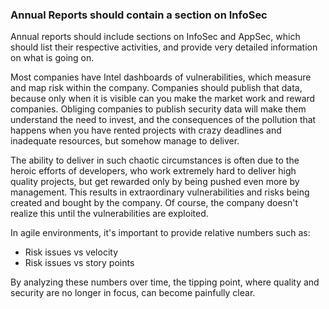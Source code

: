 ### Annual Reports should contain a section on InfoSec

Annual reports should include sections on InfoSec and AppSec, which should list their respective activities, and provide very detailed information on what is going on.

Most companies have Intel dashboards of vulnerabilities, which measure and map risk within the company. Companies should publish that data, because only when it is visible can you make the market work and reward companies. Obliging companies to publish security data will make them understand the need to invest, and the consequences of the pollution that happens when you have rented projects with crazy deadlines and inadequate resources, but somehow manage to deliver.

The ability to deliver in such chaotic circumstances is often due to the heroic efforts of developers, who work extremely hard to deliver high quality projects, but get rewarded only by being pushed even more by management. This results in extraordinary vulnerabilities and risks being created and bought by the company. Of course, the company doesn't realize this until the vulnerabilities are exploited.

In agile environments, it's important to provide relative numbers such as:

* Risk issues vs velocity
* Risk issues vs story points

By analyzing these numbers over time, the tipping point, where quality and security are no longer in focus, can become painfully clear.
